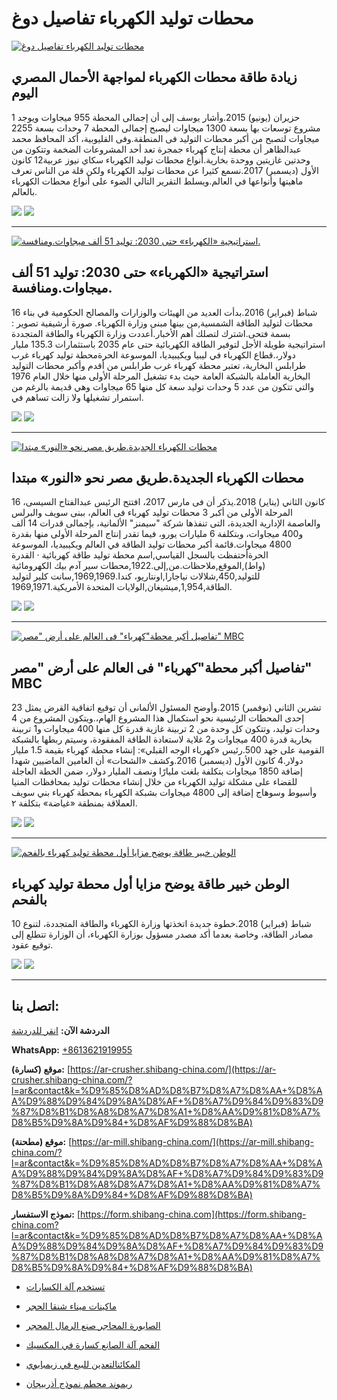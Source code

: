 # محطات توليد الكهرباء تفاصيل دوغ

<a href="https://swt.shibang-china.com/?l=ar&img&k=%D9%85%D8%AD%D8%B7%D8%A7%D8%AA+%D8%AA%D9%88%D9%84%D9%8A%D8%AF+%D8%A7%D9%84%D9%83%D9%87%D8%B1%D8%A8%D8%A7%D8%A1+%D8%AA%D9%81%D8%A7%D8%B5%D9%8A%D9%84+%D8%AF%D9%88%D8%BA" target="_blank">![محطات توليد الكهرباء تفاصيل دوغ](http://static.shibang-china.com/all-800x300/4.jpg)</a>

## زيادة طاقة محطات الكهرباء لمواجهة الأحمال المصري اليوم
1 حزيران (يونيو) 2015.وأشار يوسف إلى أن إجمالى المحطة 955 ميجاوات ويوجد مشروع توسعات بها بسعة 1300 ميجاوات ليصبح إجمالى المحطة 7 وحدات بسعة 2255 ميجاوات لتصبح من أكبر محطات التوليد فى المنطقة.وفى القليوبية، أكد المحافظ محمد عبدالظاهر أن محطة إنتاج كهرباء جمجرة تعد أحد المشروعات الضخمة وتتكون من وحدتين غازيتين ووحدة بخارية.أنواع محطات توليد الكهرباء سكاي نيوز عربية12 كانون الأول (ديسمبر) 2017.نسمع كثيرا عن محطات توليد الكهرباء ولكن قلة من الناس تعرف ماهيتها وأنواعها في العالم.ويسلط التقرير التالي الضوء على أنواع محطات الكهرباء بالعالم.


<a href="https://whatsapp.shibangsoft.com/WhatsApp.php" target="_blank" title="WhatsApp">![](http://static.shibang-china.com/icon/whatsapp.png)</a> <a href="https://swt.shibang-china.com/?l=ar&icon&k=%D9%85%D8%AD%D8%B7%D8%A7%D8%AA+%D8%AA%D9%88%D9%84%D9%8A%D8%AF+%D8%A7%D9%84%D9%83%D9%87%D8%B1%D8%A8%D8%A7%D8%A1+%D8%AA%D9%81%D8%A7%D8%B5%D9%8A%D9%84+%D8%AF%D9%88%D8%BA" target="_blank">![](http://static.shibang-china.com/icon/chat-ar.png)</a>

---

<a href="https://swt.shibang-china.com/?l=ar&img&k=%D9%85%D8%AD%D8%B7%D8%A7%D8%AA+%D8%AA%D9%88%D9%84%D9%8A%D8%AF+%D8%A7%D9%84%D9%83%D9%87%D8%B1%D8%A8%D8%A7%D8%A1+%D8%AA%D9%81%D8%A7%D8%B5%D9%8A%D9%84+%D8%AF%D9%88%D8%BA" target="_blank">![استراتيجية «الكهرباء» حتى 2030: توليد 51 ألف ميجاوات.ومنافسة.](http://static.shibang-china.com/all-800x300/360.jpg)</a>

## استراتيجية «الكهرباء» حتى 2030: توليد 51 ألف ميجاوات.ومنافسة.
16 شباط (فبراير) 2016.بدأت العديد من الهيئات والوزارات والمصالح الحكومية في بناء محطات لتوليد الطاقة الشمسية,من بينها مبنى وزارة الكهرباء. صورة أرشيفية تصوير : بسمة فتحى.اشترك لتصلك أهم الأخبار.أعددت وزارة الكهرباء والطاقة المتجددة استراتيجية طويلة الأجل لتوفير الطاقة الكهربائية حتى عام 2035 باستثمارات 135.3 مليار دولار،.قطاع الكهرباء في ليبيا ويكيبيديا، الموسوعة الحرةمحطة توليد كهرباء غرب طرابلس البخارية، تعتبر محطة كهرباء غرب طرابلس من أقدم وأكبر محطات التوليد البخارية العاملة بالشبكة العامة حيث بدء تشغيل المرحلة الأولى منها خلال العام 1976 والتي تتكون من عدد 5 وحدات توليد سعة كل منها 65 ميجاوات وهي قديمة بالرغم من استمرار تشغيلها ولا زالت تساهم في.


<a href="https://whatsapp.shibangsoft.com/WhatsApp.php" target="_blank" title="WhatsApp">![](http://static.shibang-china.com/icon/whatsapp.png)</a> <a href="https://swt.shibang-china.com/?l=ar&icon&k=%D9%85%D8%AD%D8%B7%D8%A7%D8%AA+%D8%AA%D9%88%D9%84%D9%8A%D8%AF+%D8%A7%D9%84%D9%83%D9%87%D8%B1%D8%A8%D8%A7%D8%A1+%D8%AA%D9%81%D8%A7%D8%B5%D9%8A%D9%84+%D8%AF%D9%88%D8%BA" target="_blank">![](http://static.shibang-china.com/icon/chat-ar.png)</a>

---

<a href="https://swt.shibang-china.com/?l=ar&img&k=%D9%85%D8%AD%D8%B7%D8%A7%D8%AA+%D8%AA%D9%88%D9%84%D9%8A%D8%AF+%D8%A7%D9%84%D9%83%D9%87%D8%B1%D8%A8%D8%A7%D8%A1+%D8%AA%D9%81%D8%A7%D8%B5%D9%8A%D9%84+%D8%AF%D9%88%D8%BA" target="_blank">![محطات الكهرباء الجديدة.طريق مصر نحو «النور» مبتدا](http://static.shibang-china.com/all-800x300/1400.jpg)</a>

## محطات الكهرباء الجديدة.طريق مصر نحو «النور» مبتدا
16 كانون الثاني (يناير) 2018.يذكر أن فى مارس 2017، افتتح الرئيس عبدالفتاح السيسى، المرحلة الأولى من أكبر 3 محطات توليد كهرباء فى العالم، ببنى سويف والبرلس والعاصمة الإدارية الجديدة، التى تنفذها شركة &quot;سيمنز&quot; الألمانية، بإجمالى قدرات 14 ألف و400 ميجاوات، وبتكلفة 6 مليارات يورو، فيما تقدر إنتاج المرحلة الأولى منها بقدرة 4800 ميجاوات.قائمة أكبر محطات توليد الطاقة في العالم ويكيبيديا، الموسوعة الحرةأحتفظت بالسجل القياسي,اسم محطة توليد طاقة كهربائية &middot; القدرة (واط),الموقع,ملاحظات.من,إلى.1922,محطات سير آدم بيك الكهرومائية للتوليد,450,شلالات نياجارا,اونتاريو، كندا.1969,1969,سانت كلير لتوليد الطاقة,1,954,ميشيغان,الولايات المتحدة الأمريكية.1969,1971.


<a href="https://whatsapp.shibangsoft.com/WhatsApp.php" target="_blank" title="WhatsApp">![](http://static.shibang-china.com/icon/whatsapp.png)</a> <a href="https://swt.shibang-china.com/?l=ar&icon&k=%D9%85%D8%AD%D8%B7%D8%A7%D8%AA+%D8%AA%D9%88%D9%84%D9%8A%D8%AF+%D8%A7%D9%84%D9%83%D9%87%D8%B1%D8%A8%D8%A7%D8%A1+%D8%AA%D9%81%D8%A7%D8%B5%D9%8A%D9%84+%D8%AF%D9%88%D8%BA" target="_blank">![](http://static.shibang-china.com/icon/chat-ar.png)</a>

---

<a href="https://swt.shibang-china.com/?l=ar&img&k=%D9%85%D8%AD%D8%B7%D8%A7%D8%AA+%D8%AA%D9%88%D9%84%D9%8A%D8%AF+%D8%A7%D9%84%D9%83%D9%87%D8%B1%D8%A8%D8%A7%D8%A1+%D8%AA%D9%81%D8%A7%D8%B5%D9%8A%D9%84+%D8%AF%D9%88%D8%BA" target="_blank">![تفاصيل أكبر محطة&quot;كهرباء&quot; فى العالم على أرض &quot;مصر&quot; MBC](http://static.shibang-china.com/all-800x300/514.jpg)</a>

## تفاصيل أكبر محطة&quot;كهرباء&quot; فى العالم على أرض &quot;مصر&quot; MBC
23 تشرين الثاني (نوفمبر) 2015.وأوضح المسئول الألمانى أن توقيع اتفاقية القرض يمثل إحدى المحطات الرئيسية نحو استكمال هذا المشروع الهام،.ويتكون المشروع من 4 وحدات توليد، وتتكون كل وحدة من 2 تربينة غازية قدرة كل منها 400 ميجاوات و1 تربينة بخارية قدرة 400 ميجاوات و2 غلاية لاستعادة الطاقة المفقودة، وسيتم ربطها بالشبكة القومية على جهد 500.رئيس «كهرباء الوجه القبلي»: إنشاء محطة كهرباء بقيمة 1.5 مليار دولار.4 كانون الأول (ديسمبر) 2016.وكشف «الشحات» أن العامين الماضيين شهدا إضافة 1850 ميجاوات بتكلفة بلغت مليارًا ونصف المليار دولار، ضمن الخطة العاجلة للقضاء على مشكلة توليد الكهرباء من خلال إنشاء محطات توليد بمحافظات المنيا وأسيوط وسوهاج إضافة إلى 4800 ميجاوات بشبكة الكهرباء بمحطة كهرباء بني سويف العملاقة بمنطقة «غياضة» بتكلفة ٢.


<a href="https://whatsapp.shibangsoft.com/WhatsApp.php" target="_blank" title="WhatsApp">![](http://static.shibang-china.com/icon/whatsapp.png)</a> <a href="https://swt.shibang-china.com/?l=ar&icon&k=%D9%85%D8%AD%D8%B7%D8%A7%D8%AA+%D8%AA%D9%88%D9%84%D9%8A%D8%AF+%D8%A7%D9%84%D9%83%D9%87%D8%B1%D8%A8%D8%A7%D8%A1+%D8%AA%D9%81%D8%A7%D8%B5%D9%8A%D9%84+%D8%AF%D9%88%D8%BA" target="_blank">![](http://static.shibang-china.com/icon/chat-ar.png)</a>

---

<a href="https://swt.shibang-china.com/?l=ar&img&k=%D9%85%D8%AD%D8%B7%D8%A7%D8%AA+%D8%AA%D9%88%D9%84%D9%8A%D8%AF+%D8%A7%D9%84%D9%83%D9%87%D8%B1%D8%A8%D8%A7%D8%A1+%D8%AA%D9%81%D8%A7%D8%B5%D9%8A%D9%84+%D8%AF%D9%88%D8%BA" target="_blank">![الوطن  خبير طاقة يوضح مزايا أول محطة توليد كهرباء بالفحم](http://static.shibang-china.com/all-800x300/265.jpg)</a>

## الوطن  خبير طاقة يوضح مزايا أول محطة توليد كهرباء بالفحم
10 شباط (فبراير) 2018.خطوة جديدة اتخذتها وزارة الكهرباء والطاقة المتجددة، لتنوع مصادر الطاقة، وخاصة بعدما أكد مصدر مسؤول بوزارة الكهرباء، أن الوزارة تتطلع إلى توقيع عقود.

<a href="https://whatsapp.shibangsoft.com/WhatsApp.php" target="_blank" title="WhatsApp">![](http://static.shibang-china.com/icon/whatsapp.png)</a> <a href="https://swt.shibang-china.com/?l=ar&icon&k=%D9%85%D8%AD%D8%B7%D8%A7%D8%AA+%D8%AA%D9%88%D9%84%D9%8A%D8%AF+%D8%A7%D9%84%D9%83%D9%87%D8%B1%D8%A8%D8%A7%D8%A1+%D8%AA%D9%81%D8%A7%D8%B5%D9%8A%D9%84+%D8%AF%D9%88%D8%BA" target="_blank">![](http://static.shibang-china.com/icon/chat-ar.png)</a>

---
## اتصل بنا:

**الدردشة الآن:** [انقر للدردشة](https://swt.shibang-china.com?l=ar&contact&k=%D9%85%D8%AD%D8%B7%D8%A7%D8%AA+%D8%AA%D9%88%D9%84%D9%8A%D8%AF+%D8%A7%D9%84%D9%83%D9%87%D8%B1%D8%A8%D8%A7%D8%A1+%D8%AA%D9%81%D8%A7%D8%B5%D9%8A%D9%84+%D8%AF%D9%88%D8%BA)

**WhatsApp:**  [+8613621919955](https://whatsapp.shibangsoft.com/WhatsApp.php)

**موقع (كسارة):** [https://ar-crusher.shibang-china.com/](https://ar-crusher.shibang-china.com/?l=ar&contact&k=%D9%85%D8%AD%D8%B7%D8%A7%D8%AA+%D8%AA%D9%88%D9%84%D9%8A%D8%AF+%D8%A7%D9%84%D9%83%D9%87%D8%B1%D8%A8%D8%A7%D8%A1+%D8%AA%D9%81%D8%A7%D8%B5%D9%8A%D9%84+%D8%AF%D9%88%D8%BA)

**موقع (مطحنة):** [https://ar-mill.shibang-china.com/](https://ar-mill.shibang-china.com/?l=ar&contact&k=%D9%85%D8%AD%D8%B7%D8%A7%D8%AA+%D8%AA%D9%88%D9%84%D9%8A%D8%AF+%D8%A7%D9%84%D9%83%D9%87%D8%B1%D8%A8%D8%A7%D8%A1+%D8%AA%D9%81%D8%A7%D8%B5%D9%8A%D9%84+%D8%AF%D9%88%D8%BA)

**نموذج الاستفسار:** [https://form.shibang-china.com](https://form.shibang-china.com?l=ar&contact&k=%D9%85%D8%AD%D8%B7%D8%A7%D8%AA+%D8%AA%D9%88%D9%84%D9%8A%D8%AF+%D8%A7%D9%84%D9%83%D9%87%D8%B1%D8%A8%D8%A7%D8%A1+%D8%AA%D9%81%D8%A7%D8%B5%D9%8A%D9%84+%D8%AF%D9%88%D8%BA)

* [تستخدم آلة الكسارات](../28/%D8%AA%D8%B3%D8%AA%D8%AE%D8%AF%D9%85%20%D8%A2%D9%84%D8%A9%20%D8%A7%D9%84%D9%83%D8%B3%D8%A7%D8%B1%D8%A7%D8%AA.md)

* [ماكينات ميناء شنقا الحجر](../27/%D9%85%D8%A7%D9%83%D9%8A%D9%86%D8%A7%D8%AA%20%D9%85%D9%8A%D9%86%D8%A7%D8%A1%20%D8%B4%D9%86%D9%82%D8%A7%20%D8%A7%D9%84%D8%AD%D8%AC%D8%B1.md)

* [الصابورة المحاجر صنع الرمال المحجر](../27/%D8%A7%D9%84%D8%B5%D8%A7%D8%A8%D9%88%D8%B1%D8%A9%20%D8%A7%D9%84%D9%85%D8%AD%D8%A7%D8%AC%D8%B1%20%D8%B5%D9%86%D8%B9%20%D8%A7%D9%84%D8%B1%D9%85%D8%A7%D9%84%20%D8%A7%D9%84%D9%85%D8%AD%D8%AC%D8%B1.md)

* [الفحم آلة الصانع كسارة في المكسيك](../29/%D8%A7%D9%84%D9%81%D8%AD%D9%85%20%D8%A2%D9%84%D8%A9%20%D8%A7%D9%84%D8%B5%D8%A7%D9%86%D8%B9%20%D9%83%D8%B3%D8%A7%D8%B1%D8%A9%20%D9%81%D9%8A%20%D8%A7%D9%84%D9%85%D9%83%D8%B3%D9%8A%D9%83.md)

* [المكائن ​​التعدين للبيع في زيمبابوي](../27/%D8%A7%D9%84%D9%85%D9%83%D8%A7%D8%A6%D9%86%20%E2%80%8B%E2%80%8B%D8%A7%D9%84%D8%AA%D8%B9%D8%AF%D9%8A%D9%86%20%D9%84%D9%84%D8%A8%D9%8A%D8%B9%20%D9%81%D9%8A%20%D8%B2%D9%8A%D9%85%D8%A8%D8%A7%D8%A8%D9%88%D9%8A.md)

* [ريموند محطم نموذج أذربيجان](../26/%D8%B1%D9%8A%D9%85%D9%88%D9%86%D8%AF%20%D9%85%D8%AD%D8%B7%D9%85%20%D9%86%D9%85%D9%88%D8%B0%D8%AC%20%D8%A3%D8%B0%D8%B1%D8%A8%D9%8A%D8%AC%D8%A7%D9%86.md)